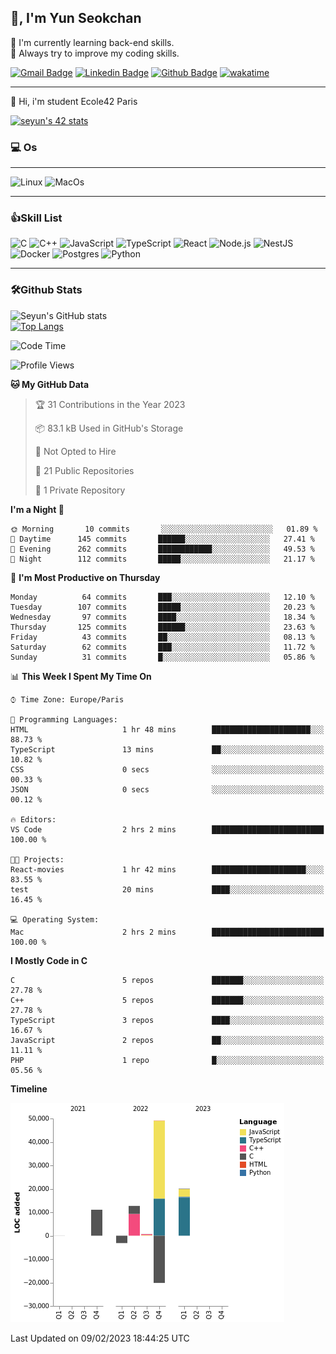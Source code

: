 
<!--
**zeroet/zeroet** is a ✨ _special_ ✨ repository because its `README.md` (this file) appears on your GitHub profile.

Here are some ideas to get you started:

- 🔭 I’m currently working on ...
- 🌱 I’m currently learning ...
- 👯 I’m looking to collaborate on ...
- 🤔 I’m looking for help with ...
- 💬 Ask me about ...
- 📫 How to reach me: ...
- 😄 Pronouns: ...
- ⚡ Fun fact: ...
-->

## 👋, I'm Yun Seokchan

🤔 I'm currently learning back-end skills.  
💬 Always try to improve my coding skills.

[![Gmail Badge](https://img.shields.io/badge/-y36609672@gmail.com-c14438?style=flat&logo=Gmail&logoColor=white&link=mailto:y36609672@gmail.com)](mailto:y36609672@gmail.com) 
[![Linkedin Badge](https://img.shields.io/badge/-linkedin-0072b1?style=flat&logo=Linkedin&logoColor=white&link=https://www.linkedin.com/in/seyunparis/)](https://www.linkedin.com/in/seyun-paris/) 
[![Github Badge](https://img.shields.io/badge/-zeroet-grey?style=flat&logo=github&logoColor=white&link=https://github.com/zeroet/)](https://www.github.com/zeroet/)
[![wakatime](https://wakatime.com/badge/user/c16f8327-4943-4a46-9ef0-0242b2901d85.svg)](https://wakatime.com/@c16f8327-4943-4a46-9ef0-0242b2901d85)

---

<p align='left'>🌱 Hi, i'm student Ecole42 Paris</p>

[![seyun's 42 stats](https://badge42.vercel.app/api/v2/clal7g3tu01010fldpinf4szk/stats?cursusId=21&coalitionId=47)](https://github.com/JaeSeoKim/badge42)

### 💻 Os
---
![Linux](https://img.shields.io/badge/Linux-FCC624?style=for-the-badge&logo=linux&logoColor=black)
![MacOs](https://img.shields.io/badge/mac%20os-000000?style=for-the-badge&logo=apple&logoColor=white)

---

### 👍Skill List

![C](https://img.shields.io/badge/C-00599C?style=for-the-badge&logo=c&logoColor=white)
![C++](https://img.shields.io/badge/C%2B%2B-00599C?style=for-the-badge&logo=c%2B%2B&logoColor=white)
![JavaScript](https://img.shields.io/badge/JavaScript-323330?style=for-the-badge&logo=javascript&logoColor=F7DF1E) 
![TypeScript](https://img.shields.io/badge/TypeScript-007ACC?style=for-the-badge&logo=typescript&logoColor=white) 
![React](https://img.shields.io/badge/React-20232A?style=for-the-badge&logo=react&logoColor=61DAFB) 
![Node.js](https://img.shields.io/badge/Node.js-339933?style=for-the-badge&logo=nodedotjs&logoColor=white) 
![NestJS](https://img.shields.io/badge/nestjs-%23E0234E.svg?style=for-the-badge&logo=nestjs&logoColor=white)
![Docker](https://img.shields.io/badge/Docker-2CA5E0?style=for-the-badge&logo=docker&logoColor=white) 
![Postgres](https://img.shields.io/badge/PostgreSQL-316192?style=for-the-badge&logo=postgresql&logoColor=white)
<img alt="Python" src ="https://img.shields.io/badge/Python-3776AB.svg?&style=for-the-badge&logo=Python&logoColor=white"/>

---

### 🛠Github Stats



  ![Seyun's GitHub stats](https://github-readme-stats.vercel.app/api?username=zeroet&show_icons=true&theme=radical)  
  [![Top Langs](https://github-readme-stats.vercel.app/api/top-langs/?username=zeroet&layout=compact)](https://github.com/anuraghazra/github-readme-stats)


<!--START_SECTION:waka-->
![Code Time](http://img.shields.io/badge/Code%20Time-41%20hrs%208%20mins-blue)

![Profile Views](http://img.shields.io/badge/Profile%20Views-0-blue)

**🐱 My GitHub Data** 

> 🏆 31 Contributions in the Year 2023
 > 
> 📦 83.1 kB Used in GitHub's Storage 
 > 
> 🚫 Not Opted to Hire
 > 
> 📜 21 Public Repositories 
 > 
> 🔑 1 Private Repository 
 > 
**I'm a Night 🦉** 

```text
🌞 Morning       10 commits       ░░░░░░░░░░░░░░░░░░░░░░░░░   01.89 % 
🌆 Daytime      145 commits       ██████░░░░░░░░░░░░░░░░░░░   27.41 % 
🌃 Evening      262 commits       ████████████░░░░░░░░░░░░░   49.53 % 
🌙 Night        112 commits       █████░░░░░░░░░░░░░░░░░░░░   21.17 % 

```
📅 **I'm Most Productive on Thursday** 

```text
Monday          64 commits       ███░░░░░░░░░░░░░░░░░░░░░░   12.10 % 
Tuesday        107 commits       █████░░░░░░░░░░░░░░░░░░░░   20.23 % 
Wednesday       97 commits       ████░░░░░░░░░░░░░░░░░░░░░   18.34 % 
Thursday       125 commits       ██████░░░░░░░░░░░░░░░░░░░   23.63 % 
Friday          43 commits       ██░░░░░░░░░░░░░░░░░░░░░░░   08.13 % 
Saturday        62 commits       ███░░░░░░░░░░░░░░░░░░░░░░   11.72 % 
Sunday          31 commits       █░░░░░░░░░░░░░░░░░░░░░░░░   05.86 % 

```


📊 **This Week I Spent My Time On** 

```text
⌚︎ Time Zone: Europe/Paris

💬 Programming Languages: 
HTML                     1 hr 48 mins        ██████████████████████░░░   88.73 % 
TypeScript               13 mins             ██░░░░░░░░░░░░░░░░░░░░░░░   10.82 % 
CSS                      0 secs              ░░░░░░░░░░░░░░░░░░░░░░░░░   00.33 % 
JSON                     0 secs              ░░░░░░░░░░░░░░░░░░░░░░░░░   00.12 % 

🔥 Editors: 
VS Code                  2 hrs 2 mins        █████████████████████████   100.00 % 

🐱‍💻 Projects: 
React-movies             1 hr 42 mins        █████████████████████░░░░   83.55 % 
test                     20 mins             ████░░░░░░░░░░░░░░░░░░░░░   16.45 % 

💻 Operating System: 
Mac                      2 hrs 2 mins        █████████████████████████   100.00 % 

```

**I Mostly Code in C** 

```text
C                        5 repos             ███████░░░░░░░░░░░░░░░░░░   27.78 % 
C++                      5 repos             ███████░░░░░░░░░░░░░░░░░░   27.78 % 
TypeScript               3 repos             ████░░░░░░░░░░░░░░░░░░░░░   16.67 % 
JavaScript               2 repos             ██░░░░░░░░░░░░░░░░░░░░░░░   11.11 % 
PHP                      1 repo              █░░░░░░░░░░░░░░░░░░░░░░░░   05.56 % 

```


**Timeline**

![Chart not found](https://raw.githubusercontent.com/zeroet/zeroet/main/charts/bar_graph.png) 


 Last Updated on 09/02/2023 18:44:25 UTC
<!--END_SECTION:waka-->
